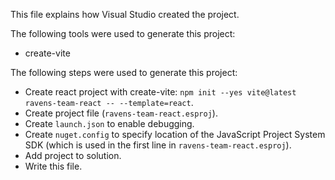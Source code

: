 This file explains how Visual Studio created the project.

The following tools were used to generate this project:
- create-vite

The following steps were used to generate this project:
- Create react project with create-vite: `npm init --yes vite@latest ravens-team-react -- --template=react`.
- Create project file (`ravens-team-react.esproj`).
- Create `launch.json` to enable debugging.
- Create `nuget.config` to specify location of the JavaScript Project System SDK (which is used in the first line in `ravens-team-react.esproj`).
- Add project to solution.
- Write this file.
